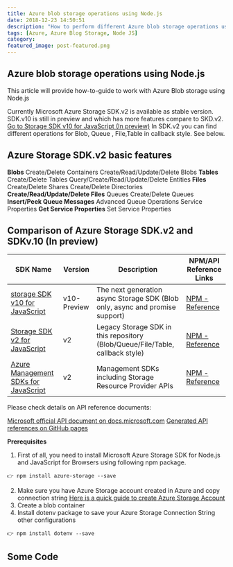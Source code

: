 ```yaml
---
title: Azure blob storage operations using Node.js
date: 2018-12-23 14:50:51
description: "How to perform different Azure blob storage operations using Node.js, Blob containers, Blob metadata, Blob properties"
tags: [Azure, Azure Blog Storage, Node JS]
category:
featured_image: post-featured.png
---
```

## Azure blob storage operations using Node.js

This article will provide how-to-guide to work with Azure Blob storage using Node.js

Currently Microsoft Azure Storage SDK.v2 is available as stable version. SDK.v10 is still in preview and which has more features compare to SKD.v2. [Go to Storage SDK v10 for JavaScript (In preview)](https://github.com/Azure/azure-storage-js)
In SDK.v2 you can find different operations for Blob, Queue , File,Table in callback style. See below.

## Azure Storage SDK.v2 basic features

**Blobs**
    Create/Delete Containers
    Create/Read/Update/Delete Blobs
**Tables**
    Create/Delete Tables
    Query/Create/Read/Update/Delete Entities
**Files**
    Create/Delete Shares
    Create/Delete Directories
**Create/Read/Update/Delete Files**
    Queues
    Create/Delete Queues
**Insert/Peek Queue Messages**
    Advanced Queue Operations
    Service Properties
**Get Service Properties**
    Set Service Properties

## Comparison of Azure Storage SDK.v2 and SDKv.10 (In preview)



| SDK Name                             	| Version     	| Description                                                                   	| NPM/API Reference Links 	|
|--------------------------------------	|-------------	|-------------------------------------------------------------------------------	|-------------------------	|
| [storage SDK v10 for JavaScript](https://github.com/Azure/azure-storage-js)       	| v10-Preview 	| The next generation async Storage SDK (Blob only, async and promise support)  	| [NPM - Reference](https://www.npmjs.com/package/@azure/storage-blob)         	|
| [Storage SDK v2 for JavaScript](https://github.com/Azure/azure-storage-node)        	| v2          	| Legacy Storage SDK in this repository (Blob/Queue/File/Table, callback style) 	| [NPM - Reference](https://www.npmjs.com/package/azure-storage)         	|
| [Azure Management SDKs for JavaScript](https://github.com/Azure/azure-sdk-for-node) 	| v2          	| Management SDKs including Storage Resource Provider APIs                      	| [NPM - Reference](https://www.npmjs.com/package/azure)         	|

		

Please check details on API reference documents:

[Microsoft official API document on docs.microsoft.com](https://docs.microsoft.com/en-us/javascript/api/azure-storage/?view=azure-node-latest)
[Generated API references on GitHub pages](http://azure.github.io/azure-storage-node/)


**Prerequisites**

1. First of all, you need to install Microsoft Azure Storage SDK for Node.js and JavaScript for Browsers using following npm package.
```
👉 npm install azure-storage --save
```
2. Make sure you have Azure Storage account created in Azure and copy connection string [Here is a quick guide to create Azure Storage Account](https://docs.microsoft.com/en-us/azure/storage/common/storage-quickstart-create-account?tabs=azure-portal)
3. Create a blob container
4. Install dotenv package to save your Azure Storage Connection String other configurations
```
👉 npm install dotenv --save
```

## Some Code
<script src="https://gist.github.com/ejazhussain/8b7fde5bcbb498bb6b5db4b18059e88a.js"></script>

